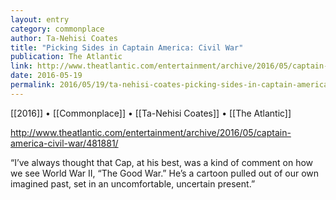 ```yaml
---
layout: entry
category: commonplace
author: Ta-Nehisi Coates
title: "Picking Sides in Captain America: Civil War"
publication: The Atlantic
link: http://www.theatlantic.com/entertainment/archive/2016/05/captain-america-civil-war/481881/
date: 2016-05-19
permalink: 2016/05/19/ta-nehisi-coates-picking-sides-in-captain-america-civil-war
---
```


[[2016]] • [[Commonplace]] • [[Ta-Nehisi Coates]] • [[The Atlantic]]

http://www.theatlantic.com/entertainment/archive/2016/05/captain-america-civil-war/481881/

“I’ve always thought that Cap, at his best, was a kind of comment on how we see World War II, “The Good War.” He’s a cartoon pulled out of our own imagined past, set in an uncomfortable, uncertain present.”

